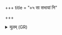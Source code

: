 +++
title = "०५ सा सभायां नि"

+++
<details><summary>मूलम् (GR)</summary>

(…) सा सभायां नि (…) । +++(see 2a)+++  
यन्त्य् अस्य सभां सभ्यो भवति (…) ॥ +++(see 2b)+++
</details>